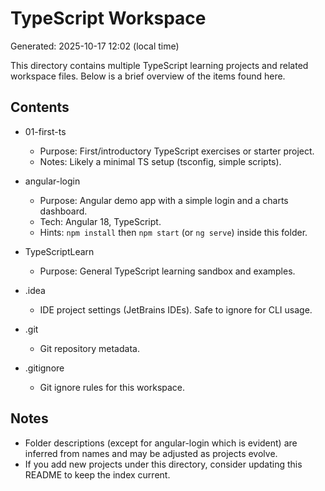 # TypeScript Workspace

Generated: 2025-10-17 12:02 (local time)

This directory contains multiple TypeScript learning projects and related workspace files. Below is a brief overview of the items found here.

## Contents

- 01-first-ts
  - Purpose: First/introductory TypeScript exercises or starter project.
  - Notes: Likely a minimal TS setup (tsconfig, simple scripts).

- angular-login
  - Purpose: Angular demo app with a simple login and a charts dashboard.
  - Tech: Angular 18, TypeScript.
  - Hints: `npm install` then `npm start` (or `ng serve`) inside this folder.

- TypeScriptLearn
  - Purpose: General TypeScript learning sandbox and examples.

- .idea
  - IDE project settings (JetBrains IDEs). Safe to ignore for CLI usage.

- .git
  - Git repository metadata.

- .gitignore
  - Git ignore rules for this workspace.

## Notes
- Folder descriptions (except for angular-login which is evident) are inferred from names and may be adjusted as projects evolve.
- If you add new projects under this directory, consider updating this README to keep the index current.
